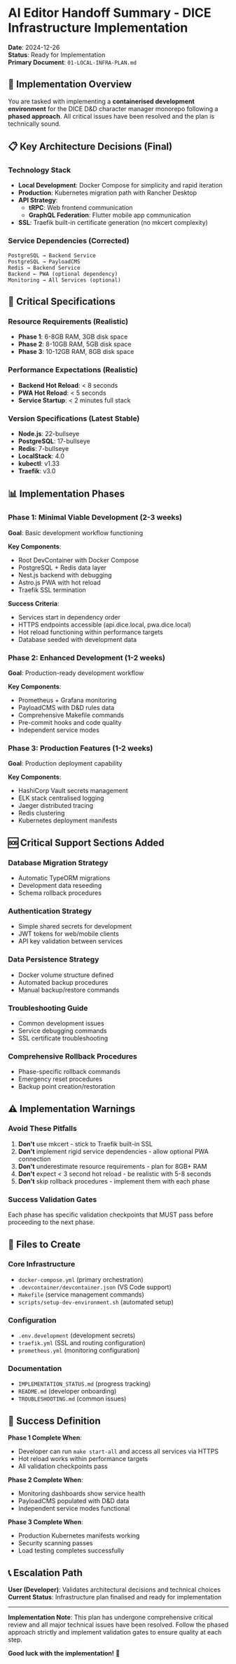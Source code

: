 # AI Editor Handoff Summary - DICE Infrastructure Implementation

**Date**: 2024-12-26  
**Status**: Ready for Implementation  
**Primary Document**: `01-LOCAL-INFRA-PLAN.md`

## 🎯 Implementation Overview

You are tasked with implementing a **containerised development environment** for the DICE D&D character manager monorepo following a **phased approach**. All critical issues have been resolved and the plan is technically sound.

## 📋 Key Architecture Decisions (Final)

### Technology Stack

- **Local Development**: Docker Compose for simplicity and rapid iteration
- **Production**: Kubernetes migration path with Rancher Desktop
- **API Strategy**:
  - **tRPC**: Web frontend communication
  - **GraphQL Federation**: Flutter mobile app communication
- **SSL**: Traefik built-in certificate generation (no mkcert complexity)

### Service Dependencies (Corrected)

```plaintext
PostgreSQL → Backend Service
PostgreSQL → PayloadCMS
Redis → Backend Service  
Backend ← PWA (optional dependency)
Monitoring → All Services (optional)
```

## 🔧 Critical Specifications

### Resource Requirements (Realistic)

- **Phase 1**: 6-8GB RAM, 3GB disk space
- **Phase 2**: 8-10GB RAM, 5GB disk space  
- **Phase 3**: 10-12GB RAM, 8GB disk space

### Performance Expectations (Realistic)

- **Backend Hot Reload**: < 8 seconds
- **PWA Hot Reload**: < 5 seconds
- **Service Startup**: < 2 minutes full stack

### Version Specifications (Latest Stable)

- **Node.js**: 22-bullseye
- **PostgreSQL**: 17-bullseye  
- **Redis**: 7-bullseye
- **LocalStack**: 4.0
- **kubectl**: v1.33
- **Traefik**: v3.0

## 📊 Implementation Phases

### Phase 1: Minimal Viable Development (2-3 weeks)

**Goal**: Basic development workflow functioning

**Key Components**:

- Root DevContainer with Docker Compose
- PostgreSQL + Redis data layer
- Nest.js backend with debugging
- Astro.js PWA with hot reload
- Traefik SSL termination

**Success Criteria**:

- Services start in dependency order
- HTTPS endpoints accessible (api.dice.local, pwa.dice.local)
- Hot reload functioning within performance targets
- Database seeded with development data

### Phase 2: Enhanced Development (1-2 weeks)  

**Goal**: Production-ready development workflow

**Key Components**:

- Prometheus + Grafana monitoring
- PayloadCMS with D&D rules data
- Comprehensive Makefile commands
- Pre-commit hooks and code quality
- Independent service modes

### Phase 3: Production Features (1-2 weeks)

**Goal**: Production deployment capability

**Key Components**:

- HashiCorp Vault secrets management
- ELK stack centralised logging
- Jaeger distributed tracing
- Redis clustering
- Kubernetes deployment manifests

## 🆘 Critical Support Sections Added

### Database Migration Strategy

- Automatic TypeORM migrations
- Development data reseeding
- Schema rollback procedures

### Authentication Strategy  

- Simple shared secrets for development
- JWT tokens for web/mobile clients
- API key validation between services

### Data Persistence Strategy

- Docker volume structure defined
- Automated backup procedures
- Manual backup/restore commands

### Troubleshooting Guide

- Common development issues
- Service debugging commands
- SSL certificate troubleshooting

### Comprehensive Rollback Procedures

- Phase-specific rollback commands
- Emergency reset procedures
- Backup point creation/restoration

## ⚠️ Implementation Warnings

### Avoid These Pitfalls

1. **Don't** use mkcert - stick to Traefik built-in SSL
2. **Don't** implement rigid service dependencies - allow optional PWA connection
3. **Don't** underestimate resource requirements - plan for 8GB+ RAM
4. **Don't** expect < 3 second hot reload - be realistic with 5-8 seconds
5. **Don't** skip rollback procedures - implement them with each phase

### Success Validation Gates

Each phase has specific validation checkpoints that MUST pass before proceeding to the next phase.

## 📁 Files to Create

### Core Infrastructure

- `docker-compose.yml` (primary orchestration)
- `.devcontainer/devcontainer.json` (VS Code support)
- `Makefile` (service management commands)
- `scripts/setup-dev-environment.sh` (automated setup)

### Configuration

- `.env.development` (development secrets)
- `traefik.yml` (SSL and routing configuration)  
- `prometheus.yml` (monitoring configuration)

### Documentation

- `IMPLEMENTATION_STATUS.md` (progress tracking)
- `README.md` (developer onboarding)
- `TROUBLESHOOTING.md` (common issues)

## 🎯 Success Definition

**Phase 1 Complete When**:

- Developer can run `make start-all` and access all services via HTTPS
- Hot reload works within performance targets
- All validation checkpoints pass

**Phase 2 Complete When**:

- Monitoring dashboards show service health
- PayloadCMS populated with D&D data
- Independent service modes functional

**Phase 3 Complete When**:

- Production Kubernetes manifests working
- Security scanning passes
- Load testing completes successfully

## 📞 Escalation Path

**User (Developer)**: Validates architectural decisions and technical choices  
**Current Status**: Infrastructure plan finalised and ready for implementation

---

**Implementation Note**: This plan has undergone comprehensive critical review and all major technical issues have been resolved. Follow the phased approach strictly and implement validation gates to ensure quality at each step.

**Good luck with the implementation!** 🚀
